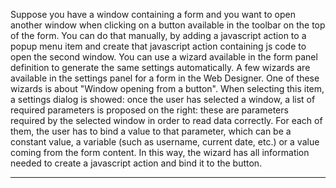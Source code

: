 Suppose you have a window containing a form and you want to open another window when clicking on a button available in the toolbar on the top of the form. You can do that manually, by adding a javascript action to a popup menu item and create that javascript action containing js code to open the second window. You can use a wizard available in the form panel definition to generate the same settings automatically.
A few wizards are available in the settings panel for a form in the Web Designer. One of these wizards is about "Window opening from a button". When selecting this item, a settings dialog is showed: once the user has selected a window, a list of required parameters is proposed on the right: these are parameters required by the selected window in order to read data correctly.
For each of them, the user has to bind a value to that parameter, which can be a constant value, a variable (such as username, current date, etc.) or a value coming from the form content.
In this way, the wizard has all information needed to create a javascript action and bind it to the button.


                

---


